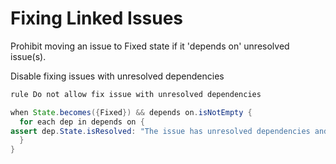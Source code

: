 Fixing Linked Issues
====================

Prohibit moving an issue to Fixed state if it 'depends on' unresolved issue(s).

Disable fixing issues with unresolved dependencies
```java
rule Do not allow fix issue with unresolved dependencies

when State.becomes({Fixed}) && depends on.isNotEmpty {
  for each dep in depends on {
assert dep.State.isResolved: "The issue has unresolved dependencies and cannot be Fixed!";
  }
}
```
